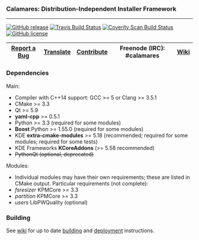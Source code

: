 ### Calamares: Distribution-Independent Installer Framework
---------

[![GitHub release](https://img.shields.io/github/release/calamares/calamares.svg)](https://github.com/calamares/calamares/releases)
[![Travis Build Status](https://travis-ci.org/calamares/calamares.svg?branch=master)](https://travis-ci.org/calamares/calamares)
[![Coverity Scan Build Status](https://scan.coverity.com/projects/5389/badge.svg)](https://scan.coverity.com/projects/5389)
[![GitHub license](https://img.shields.io/github/license/calamares/calamares.svg)](https://github.com/calamares/calamares/blob/master/LICENSE)

| [Report a Bug](https://github.com/calamares/calamares/issues/new) | [Translate](https://www.transifex.com/projects/p/calamares/) | [Contribute](https://github.com/calamares/calamares/wiki/Develop-Guide) | Freenode (IRC): #calamares | [Wiki](https://github.com/calamares/calamares/wiki) |
|:-----------------------------------------:|:----------------------:|:-----------------------:|:--------------------------:|:--------------------------:|

### Dependencies

Main:
* Compiler with C++14 support: GCC >= 5 or Clang >= 3.5.1
* CMake >= 3.3
* Qt >= 5.9
* **yaml-cpp** >= 0.5.1
* Python >= 3.3 (required for some modules)
* **Boost**.Python >= 1.55.0 (required for some modules)
* KDE **extra-cmake-modules** >= 5.18 (recommended; required for some modules;
  required for some tests)
* KDE Frameworks **KCoreAddons** (>= 5.58 recommended)
* ~~PythonQt (optional, deprecated)~~

Modules:
* Individual modules may have their own requirements;
  these are listed in CMake output. Particular requirements (not complete):
* *fsresizer* KPMCore >= 3.3
* *partition* KPMCore >= 3.3
* *users* LibPWQuality (optional)

### Building

See [wiki](https://github.com/calamares/calamares/wiki) for up to date
[building](https://github.com/calamares/calamares/wiki/Develop-Guide)
and [deployment](https://github.com/calamares/calamares/wiki/Deploy-Guide)
instructions.
